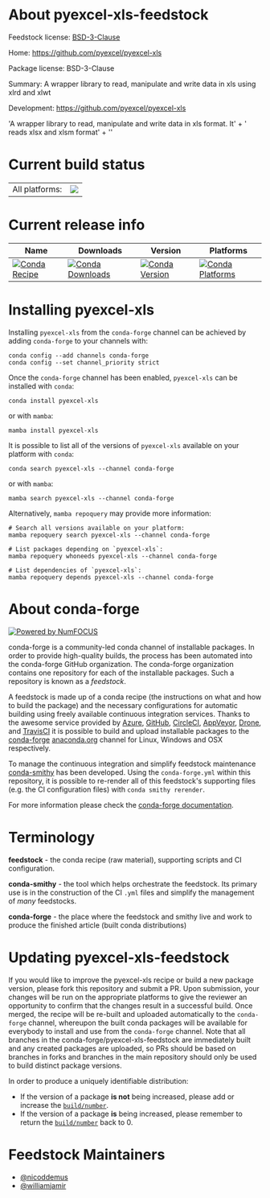 About pyexcel-xls-feedstock
===========================

Feedstock license: [BSD-3-Clause](https://github.com/conda-forge/pyexcel-xls-feedstock/blob/main/LICENSE.txt)

Home: https://github.com/pyexcel/pyexcel-xls

Package license: BSD-3-Clause

Summary: A wrapper library to read, manipulate and write data in xls using xlrd and xlwt

Development: https://github.com/pyexcel/pyexcel-xls

'A wrapper library to read, manipulate and write data in xls format. It' +
' reads xlsx and xlsm format' +
''


Current build status
====================


<table><tr><td>All platforms:</td>
    <td>
      <a href="https://dev.azure.com/conda-forge/feedstock-builds/_build/latest?definitionId=5294&branchName=main">
        <img src="https://dev.azure.com/conda-forge/feedstock-builds/_apis/build/status/pyexcel-xls-feedstock?branchName=main">
      </a>
    </td>
  </tr>
</table>

Current release info
====================

| Name | Downloads | Version | Platforms |
| --- | --- | --- | --- |
| [![Conda Recipe](https://img.shields.io/badge/recipe-pyexcel--xls-green.svg)](https://anaconda.org/conda-forge/pyexcel-xls) | [![Conda Downloads](https://img.shields.io/conda/dn/conda-forge/pyexcel-xls.svg)](https://anaconda.org/conda-forge/pyexcel-xls) | [![Conda Version](https://img.shields.io/conda/vn/conda-forge/pyexcel-xls.svg)](https://anaconda.org/conda-forge/pyexcel-xls) | [![Conda Platforms](https://img.shields.io/conda/pn/conda-forge/pyexcel-xls.svg)](https://anaconda.org/conda-forge/pyexcel-xls) |

Installing pyexcel-xls
======================

Installing `pyexcel-xls` from the `conda-forge` channel can be achieved by adding `conda-forge` to your channels with:

```
conda config --add channels conda-forge
conda config --set channel_priority strict
```

Once the `conda-forge` channel has been enabled, `pyexcel-xls` can be installed with `conda`:

```
conda install pyexcel-xls
```

or with `mamba`:

```
mamba install pyexcel-xls
```

It is possible to list all of the versions of `pyexcel-xls` available on your platform with `conda`:

```
conda search pyexcel-xls --channel conda-forge
```

or with `mamba`:

```
mamba search pyexcel-xls --channel conda-forge
```

Alternatively, `mamba repoquery` may provide more information:

```
# Search all versions available on your platform:
mamba repoquery search pyexcel-xls --channel conda-forge

# List packages depending on `pyexcel-xls`:
mamba repoquery whoneeds pyexcel-xls --channel conda-forge

# List dependencies of `pyexcel-xls`:
mamba repoquery depends pyexcel-xls --channel conda-forge
```


About conda-forge
=================

[![Powered by
NumFOCUS](https://img.shields.io/badge/powered%20by-NumFOCUS-orange.svg?style=flat&colorA=E1523D&colorB=007D8A)](https://numfocus.org)

conda-forge is a community-led conda channel of installable packages.
In order to provide high-quality builds, the process has been automated into the
conda-forge GitHub organization. The conda-forge organization contains one repository
for each of the installable packages. Such a repository is known as a *feedstock*.

A feedstock is made up of a conda recipe (the instructions on what and how to build
the package) and the necessary configurations for automatic building using freely
available continuous integration services. Thanks to the awesome service provided by
[Azure](https://azure.microsoft.com/en-us/services/devops/), [GitHub](https://github.com/),
[CircleCI](https://circleci.com/), [AppVeyor](https://www.appveyor.com/),
[Drone](https://cloud.drone.io/welcome), and [TravisCI](https://travis-ci.com/)
it is possible to build and upload installable packages to the
[conda-forge](https://anaconda.org/conda-forge) [anaconda.org](https://anaconda.org/)
channel for Linux, Windows and OSX respectively.

To manage the continuous integration and simplify feedstock maintenance
[conda-smithy](https://github.com/conda-forge/conda-smithy) has been developed.
Using the ``conda-forge.yml`` within this repository, it is possible to re-render all of
this feedstock's supporting files (e.g. the CI configuration files) with ``conda smithy rerender``.

For more information please check the [conda-forge documentation](https://conda-forge.org/docs/).

Terminology
===========

**feedstock** - the conda recipe (raw material), supporting scripts and CI configuration.

**conda-smithy** - the tool which helps orchestrate the feedstock.
                   Its primary use is in the construction of the CI ``.yml`` files
                   and simplify the management of *many* feedstocks.

**conda-forge** - the place where the feedstock and smithy live and work to
                  produce the finished article (built conda distributions)


Updating pyexcel-xls-feedstock
==============================

If you would like to improve the pyexcel-xls recipe or build a new
package version, please fork this repository and submit a PR. Upon submission,
your changes will be run on the appropriate platforms to give the reviewer an
opportunity to confirm that the changes result in a successful build. Once
merged, the recipe will be re-built and uploaded automatically to the
`conda-forge` channel, whereupon the built conda packages will be available for
everybody to install and use from the `conda-forge` channel.
Note that all branches in the conda-forge/pyexcel-xls-feedstock are
immediately built and any created packages are uploaded, so PRs should be based
on branches in forks and branches in the main repository should only be used to
build distinct package versions.

In order to produce a uniquely identifiable distribution:
 * If the version of a package **is not** being increased, please add or increase
   the [``build/number``](https://docs.conda.io/projects/conda-build/en/latest/resources/define-metadata.html#build-number-and-string).
 * If the version of a package **is** being increased, please remember to return
   the [``build/number``](https://docs.conda.io/projects/conda-build/en/latest/resources/define-metadata.html#build-number-and-string)
   back to 0.

Feedstock Maintainers
=====================

* [@nicoddemus](https://github.com/nicoddemus/)
* [@williamjamir](https://github.com/williamjamir/)

